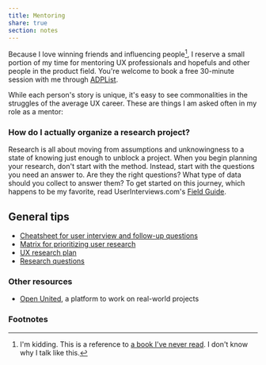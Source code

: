 ```yaml
---
title: Mentoring
share: true
section: notes
---
```


Because I love winning friends and influencing people[^1], I reserve a small portion of my time for mentoring UX professionals and hopefuls and other people in the product field. You're welcome to book a free 30-minute session with me through [ADPList](https://adplist.org/mentors/zinzy-nev-geene).

While each person's story is unique, it's easy to see commonalities in the struggles of the average UX career. These are things I am asked often in my role as a mentor:

### How do I actually organize a research project?
Research is all about moving from assumptions and unknowingness to a state of knowing just enough to unblock a project. When you begin planning your research, don't start with the method. Instead, start with the questions you need an answer to. Are they the right questions? What type of data should you collect to answer them? To get started on this journey, which happens to be my favorite, read UserInterviews.com's [Field Guide](https://www.userinterviews.com/ux-research-field-guide).

## General tips 
- [Cheatsheet for user interview and follow-up questions](https://stephaniewalter.design/blog/a-cheatsheet-for-user-interview-and-follow-ups-questions/)
- [Matrix for prioritizing user research](https://uxdesign.cc/a-matrix-for-prioritizing-user-research-e2f76386c879)
- [UX research plan](https://maze.co/guides/ux-research/plan/)
- [Research questions](https://maze.co/blog/research-questions/)
### Other resources
- [Open United](https://openunited.com/), a platform to work on real-world projects

### Footnotes

[^1]: I'm kidding. This is a reference to [a book I've never read](https://en.wikipedia.org/wiki/How_to_Win_Friends_and_Influence_People). I don't know why I talk like this.